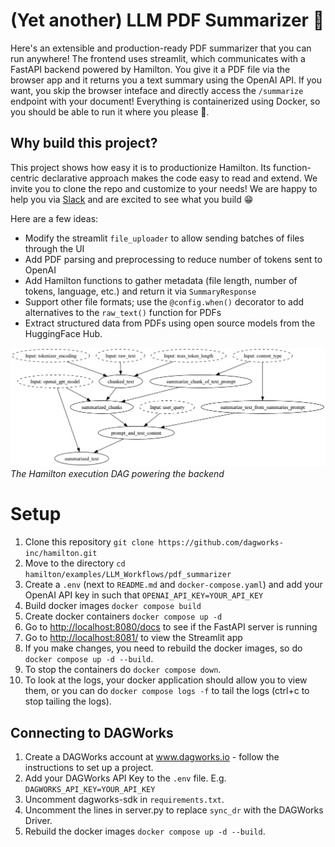 # (Yet another) LLM PDF Summarizer 📝
Here's an extensible and production-ready PDF summarizer that you can run anywhere! The frontend uses streamlit, which communicates with a FastAPI backend powered by Hamilton. You give it a PDF file via the browser app and it returns you a text summary using the OpenAI API. If you want, you skip the browser inteface and directly access the `/summarize` endpoint with your document! Everything is containerized using Docker, so you should be able to run it where you please 🏃.

## Why build this project?
This project shows how easy it is to productionize Hamilton. Its function-centric declarative approach makes the code easy to read and extend. We invite you to clone the repo and customize to your needs! We are happy to help you via [Slack](https://hamilton-opensource.slack.com/join/shared_invite/zt-1bjs72asx-wcUTgH7q7QX1igiQ5bbdcg) and are excited to see what you build 😁

Here are a few ideas:
- Modify the streamlit `file_uploader` to allow sending batches of files through the UI
- Add PDF parsing and preprocessing to reduce number of tokens sent to OpenAI
- Add Hamilton functions to gather metadata (file length, number of tokens, language, etc.) and return it via `SummaryResponse`
- Support other file formats; use the `@config.when()` decorator to add alternatives to the `raw_text()` function for PDFs
- Extract structured data from PDFs using open source models from the HuggingFace Hub.


![](./backend/summarization_module.png)
*The Hamilton execution DAG powering the backend*


# Setup
1. Clone this repository `git clone https://github.com/dagworks-inc/hamilton.git`
2. Move to the directory `cd hamilton/examples/LLM_Workflows/pdf_summarizer`
3. Create a `.env` (next to `README.md` and `docker-compose.yaml`) and add your OpenAI API key in  such that `OPENAI_API_KEY=YOUR_API_KEY`
4. Build docker images `docker compose build`
5. Create docker containers `docker compose up -d`
6. Go to [http://localhost:8080/docs](http://localhost:8080/docs) to see if the FastAPI server is running
7. Go to [http://localhost:8081/](http://localhost:8081/) to view the Streamlit app
8. If you make changes, you need to rebuild the docker images, so do `docker compose up -d --build`.
9. To stop the containers do `docker compose down`.
10. To look at the logs, your docker application should allow you to view them,
or you can do `docker compose logs -f` to tail the logs (ctrl+c to stop tailing the logs).

## Connecting to DAGWorks
1. Create a DAGWorks account at www.dagworks.io - follow the instructions to set up a project.
2. Add your DAGWorks API Key to the `.env` file. E.g. `DAGWORKS_API_KEY=YOUR_API_KEY`
3. Uncomment dagworks-sdk in `requirements.txt`.
4. Uncomment the lines in server.py to replace `sync_dr` with the DAGWorks Driver.
5. Rebuild the docker images `docker compose up -d --build`.
